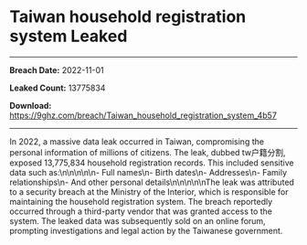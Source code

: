 # Taiwan household registration system Leaked

------------
**Breach Date:** 2022-11-01

**Leaked Count:** 13775834

**Download:** https://9ghz.com/breach/Taiwan_household_registration_system_4b57

------------
In 2022, a massive data leak occurred in Taiwan, compromising the personal information of millions of citizens. The leak, dubbed tw户籍分割, exposed 13,775,834 household registration records. This included sensitive data such as:\n\n\n\n\n- Full names\n- Birth dates\n- Addresses\n- Family relationships\n- And other personal details\n\n\n\n\nThe leak was attributed to a security breach at the Ministry of the Interior, which is responsible for maintaining the household registration system. The breach reportedly occurred through a third-party vendor that was granted access to the system. The leaked data was subsequently sold on an online forum, prompting investigations and legal action by the Taiwanese government.
